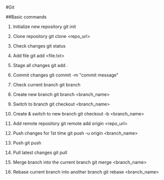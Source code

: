 #Git 

##Basic commands
1. Initialize new repository
    git init

2. Clone repository
    git clone <repo_url>

3. Check changes
    git status

4. Add file
    git add <file.txt>

5. Stage all changes
    git add .

6. Commit changes
    git commit -m "commit message"

7. Check current branch
    git branch

8. Create new branch
    git branch <branch_name>

9. Switch to branch
    git checkout <branch_name>

10. Create & switch to new branch
    git checkout -b <branch_name>

11. Add remote repository
    git remote add origin <repo_url>

12. Push changes for 1st time
    git push -u origin <branch_name>

13. Push
    git push

14. Pull latest changes
    git pull

15. Merge branch into the current branch
    git merge <branch_name>

16. Rebase current branch into another branch
    git rebase <branch_name>




